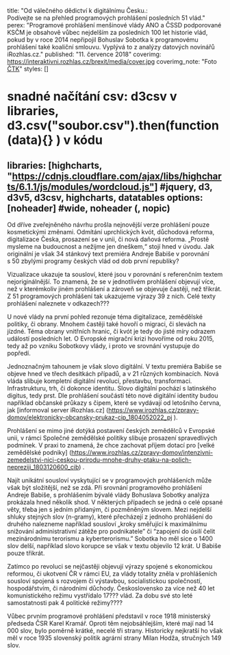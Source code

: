 title: "Od válečného dědictví k digitálnímu Česku.:<br>Podívejte se na přehled programových prohlášení posledních 51 vlád."
perex: "Programové prohlášení menšinové vlády ANO a ČSSD podporované KSČM je obsahově vůbec nejdelším za posledních 100 let historie vlád, pokud by v roce 2014 nepřipojil Bohuslav Sobotka k programovému prohlášení také koaliční smlouvu. Vyplývá to z analýzy datových novinářů iRozhlas.cz."
published: "11. července 2018"
coverimg: https://interaktivni.rozhlas.cz/brexit/media/cover.jpg
coverimg_note: "Foto <a href='#'>ČTK</a>"
styles: []
# snadné načítání csv: d3csv v libraries, d3.csv("soubor.csv").then(function(data){} ) v kódu
libraries: [highcharts, "https://cdnjs.cloudflare.com/ajax/libs/highcharts/6.1.1/js/modules/wordcloud.js"] #jquery, d3, d3v5, d3csv, highcharts, datatables
options: [noheader] #wide, noheader (, nopic)
---

Od dříve zveřejněného návrhu prošla nejnovější verze prohlášení pouze kosmetickými změnami. Odmítání uprchlických kvót, důchodová reforma, digitalizace Česka, prosazení se v unii, či nová daňová reforma. „Prostě mysleme na budoucnost a nežijme jen dneškem,“ stojí hned v úvodu. Jak originální je však 34 stánkový text premiéra Andreje Babiše v porovnání s 50 zbylými programy českých vlád od dob první republiky?


<div class="cloud" id="2018 Babiš"></div>

<wide>Vizualizace ukazuje ta sousloví, které jsou v porovnání s referenčním textem nejoriginálnější. To znamená, že se v jednotlivém prohlášení objevují více, než v kterémkoliv jiném prohlášení a zároveň se objevuje častěji, než třikrát. Z 51 programových prohlášení tak ukazujeme výrazy 39 z nich. Celé texty prohlášení naleznete v odkazech???</wide>

U nové vlády na první pohled rezonuje téma digitalizace, zemědělské politiky, či obrany.  Mnohem častěji také hovoří o migraci, či slevách na jízdné. Téma obrany vnitřních hranic, či kvót je tedy do jisté míry odrazem událostí posledních let. O Evropské migrační krizi hovoříme od roku 2015, tedy až po vzniku Sobotkovy vlády, i proto ve srovnání vystupuje do popředí. 

Jednoznačným tahounem je však slovo digitální. V textu premiéra Babiše se objeve hned ve třech desítkách případů, a v 21 různých kombinacích. Nová vláda slibuje kompletní digitální revoluci, přestavbu, transformaci. Infrastrukturu, trh, či dokonce identitu. Slovo digitální pochází s latinského digitus, tedy prst. Dle prohlášení součástí této nové digitální identity budou například občanské průkazy s čipem, které se vydávají od letošního června, jak [informoval server iRozhlas.cz]
(https://www.irozhlas.cz/zpravy-domov/elektronicky-obcansky-prukaz-cip_1804052022_pj
). 

Prohlášení se mimo jiné dotýká postavení českých zemědělců v Evropské unii, v rámci Společné zemědělské politiky slibuje prosazení spravedlivých podmínek. V praxi to znamená, že chce zachovat příjem dotací pro [velké zemědělské podniky] (https://www.irozhlas.cz/zpravy-domov/intenzivni-zemedelstvi-nici-ceskou-prirodu-mnohe-druhy-ptaku-na-polich-nepreziji_1803120600_cib)
. 


Najít unikátní sousloví vyskytující se v programových prohlášeních může však být složitější, než se zdá. Při srovnání programového prohlášení Andreje Babiše, s prohlášením bývalé vlády Bohuslava Sobotky analýza prokázala hned několik shod. V některých případech se jedná o celé opsané věty, třeba jen s jedním přidaným, či pozměněným slovem. Mezi nejdelší shluky stejných slov (n-gramy), které přecházejí z jednoho prohlášení do druhého nalezneme například sousloví „kroky směřující k maximálnímu snižování administrativní zátěže pro podnikatele” či “zapojení do úsilí čelit mezinárodnímu terorismu a kyberterorismu.” Sobotka ho měl sice o 1400 slov delší, například slovo korupce se však v textu objevilo 12 krát. U Babiše pouze třikrát. 


<div class="cloud" id="2014 Sobotka"></div>


Zatímco po revoluci se nejčastěji objevují výrazy spojené s ekonomickou reformou, či ukotvení ČR v rámci EU, za vlády totality zněla v prohlášeních sousloví spojená s rozvojem či výstavbou, socialistickou společností, hospodářstvím, či národními důchody. Československo za více než 40 let komunistického režimu vystřídalo 17??? vlád.  Za dobu své sto leté samostatnosti pak 4 politické režimy????

<wide>
	<div id="charts"></div>
</wide>

Vůbec prvním programové prohlášení představil v roce 1918 ministerský předseda ČSR Karel Kramář. Oproti těm nejobsáhlejším, které mají nad 14 000 slov, bylo poměrně krátké, necelé tři strany. Historicky nejkratší ho však měl v roce 1935 slovenský politik agrární strany Milan Hodža, stručných 149 slov. 